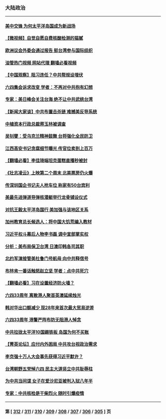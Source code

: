 ### 大陆政治
---
#### [美中交锋 为何太平洋岛国成为新战场](../../pages/ncid277/n13753575.md?06070445) 
#### [【微视频】自觉自愿自费核酸检测的猫腻](../../pages/ncid277/n13753562.md?06070445) 
#### [欧洲议会外委会通过报告 挺台湾参与国际组织](../../pages/ncid277/n13753561.md?06070445) 
#### [油管热门视频 网站代理 翻墙必看视频](http://209.222.30.114:81/youtube.html?06070445)
#### [【中国观察】阻习连任？中共帮规设埋伏](../../pages/ncid277/n13753438.md?06070445) 
#### [六四集会诉求改变 学者：不再对中共抱有幻想](../../pages/ncid277/n13753532.md?06070445) 
#### [专家：美日峰会关注台海 绝不让中共武统台湾](../../pages/ncid277/n13753370.md?06070445) 
#### [【新闻大家谈】中共布置击杀链 难撼美反导系统](../../pages/ncid277/n13753489.md?06070445) 
#### [中植资本行政总裁蒋玉林被调查](../../pages/ncid277/n13753339.md?06070445) 
#### [吴钊燮：受乌克兰精神鼓舞 台将强化全民防卫](../../pages/ncid277/n13753121.md?06070445) 
#### [江西高安书记贪腐细节曝光 传官位卖到上百万](../../pages/ncid277/n13753181.md?06070445) 
#### [【翻墙必看】李佳琦端坦克蛋糕直播秒被封](../../pages/ncid277/n13753118.md?06070445) 
#### [《壮志凌云》上映第二个周末 北美票房仍火爆](../../pages/ncid277/n13753028.md?06070445) 
#### [传深圳国企书记夫人抢车位 称家有50台宾利](../../pages/ncid277/n13752947.md?06070445) 
#### [美最先进弹道导弹核潜艇举行龙骨铺设仪式](../../pages/ncid277/n13752964.md?06070445) 
#### [对抗王毅太平洋岛国行 美加强与该地区关系](../../pages/ncid277/n13752906.md?06070445) 
#### [加州教育总长候选人：将中国大饥荒编入教材](../../pages/ncid277/n13752863.md?06070445) 
#### [习近平权斗幕后人物李书磊 调中宣部掌实权](../../pages/ncid277/n13752837.md?06070445) 
#### [分析：美布局保卫台湾 日澳印韩各司其职](../../pages/ncid277/n13751378.md?06070445) 
#### [北约军演接管美杜鲁门号航母 向中共释信号](../../pages/ncid277/n13751927.md?06070445) 
#### [布林肯一番话触怒赵立坚 学者：点中共死穴](../../pages/ncid277/n13751882.md?06070445) 
#### [【翻墙必看】习在设置经济防火墙？](../../pages/ncid277/n13752598.md?06070445) 
#### [六四33周年 离散港人聚首英澳延续烛光](../../pages/ncid277/n13752591.md?06070445) 
#### [韩对华出口额减少 现28年来首次最大贸易逆差](../../pages/ncid277/n13752569.md?06070445) 
#### [六四33周年 港警严阵布防无阻港人悼念](../../pages/ncid277/n13752544.md?06070445) 
#### [中共拉拢太平洋10国踢铁板 岛国为何不买账](../../pages/ncid277/n13752471.md?06070445) 
#### [【菁英论坛】应付内外困局 中共攻台视政治需求](../../pages/ncid277/n13752381.md?06070445) 
#### [李克强十万人大会事先获得习近平默许？](../../pages/ncid277/n13752436.md?06070445) 
#### [台湾朝野五党悼六四 民主大道竖立中共耻辱柱](../../pages/ncid277/n13752421.md?06070445) 
#### [为中共当间谍 女子在爱沙尼亚被判入狱八年半](../../pages/ncid277/n13752434.md?06070445) 
#### [专家：中共核检是干柴烈火 随时引爆疫情](../../pages/ncid277/n13752419.md?06070445) 

---
#### 第 [ [312](./312.md?06070445) / [311](./311.md?06070445) / [310](./310.md?06070445) / [309](./309.md?06070445) / [308](./308.md?06070445) / [307](./307.md?06070445) / [306](./306.md?06070445) / [305](./305.md?06070445) ] 页
